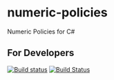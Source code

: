 # numeric-policies

Numeric Policies for C#

## For Developers

[![Build status](https://ci.appveyor.com/api/projects/status/ge1daa894ai6qc2p?svg=true)](https://ci.appveyor.com/project/sergey-shandar/numeric-policies)
[![Build Status](https://travis-ci.org/sergey-shandar/numeric-policies.svg?branch=master)](https://travis-ci.org/sergey-shandar/numeric-policies)